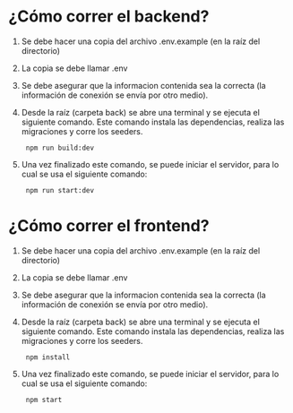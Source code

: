 # ¿Cómo correr el backend?

1. Se debe hacer una copia del archivo .env.example (en la raíz del directorio)
2. La copia se debe llamar .env
3. Se debe asegurar que la informacion contenida sea la correcta (la información de conexión se envía por otro medio).
4. Desde la raíz (carpeta back) se abre una terminal y se ejecuta el siguiente comando. Este comando instala las dependencias, realiza las migraciones y corre los seeders.

        npm run build:dev

5. Una vez finalizado este comando, se puede iniciar el servidor, para lo cual se usa el siguiente comando:

        npm run start:dev

# ¿Cómo correr el frontend?
1. Se debe hacer una copia del archivo .env.example (en la raíz del directorio)
2. La copia se debe llamar .env
3. Se debe asegurar que la informacion contenida sea la correcta (la información de conexión se envía por otro medio).
4. Desde la raíz (carpeta back) se abre una terminal y se ejecuta el siguiente comando. Este comando instala las dependencias, realiza las migraciones y corre los seeders.

        npm install

5. Una vez finalizado este comando, se puede iniciar el servidor, para lo cual se usa el siguiente comando:

        npm start